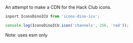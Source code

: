 An attempt to make a CDN for the Hack Club icons.


```js
inport IconsDinoICU from 'icons-dino-icu';

console.log(IconsDinoICU.icon('channels', 256, 'red'));

```
Note: uses esm only
